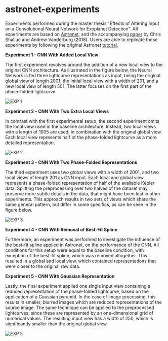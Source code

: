 ﻿# astronet-experiments
Experiments performed during the master thesis "Effects of Altering Input on a Convolutional Neural Network for Exoplanet Detection". All experiments are based on [Astronet](https://github.com/tensorflow/models/tree/master/research/astronet), and the accompanying [paper](http://iopscience.iop.org/article/10.3847/1538-3881/aa9e09/meta) by Chris Shallue and Andrew Vanderburg (2018). Users are able to replicate these experiments by following the original Astronet [tutorial](https://github.com/google-research/exoplanet-ml/blob/master/exoplanet-ml/astronet/README.md).

**Experiment 1 - **CNN With Added Local View****

The first experiment revolves around the addition of a new local view to the original CNN architecture. As illustrated in the figure below, the Neural Network is fed three lightcurve representations as input, being the original global view of length 2001, the initial local view with a width of 201, and a new local view of length 501. The latter focuses on the first part of the phase-folded lightcurve.

![EXP 1](https://i.postimg.cc/fTwR9FsR/newsit.jpg)

**Experiment 2 - ****CNN With Two Extra Local Views******

In contrast with the first experimental setup, the second experiment omits the local view used in the baseline architecture. Instead, two local views with a length of 1005 are used, in combination with the original global view. Each local view represents half of the phase-folded lightcurve as a more detailed representation.

![EXP 2](https://i.postimg.cc/SsrwFgvg/EXP2.png)

**Experiment 3 - ****CNN With Two Phase-Folded Representations******

The third experiment uses two global views with a width of 2001, and two local views of length 201 as CNN input. Each local and global view represents a phase-folded representation of half of the available Kepler data. Splitting the preprocessing over two halves of the dataset may preserve more subtle details in the data, that might have been lost in other experiments. This approach results in two sets of views which share the same general pattern, but differ in some specifics, as can be seen in the figure below.

![EXP 3](https://i.postimg.cc/MGYsvvmT/EXP3.png)

**Experiment 4 - ******CNN With Removal of Best-Fit Spline********

Furthermore, an experiment was performed to investigate the influence of the best-fit spline applied in Astronet, on the performance of the CNN. All conditions for this setup were equal to the baseline condition, with exception of the best-fit spline, which was removed altogether. This resulted in a global and local view, which contained representations that were closer to the original raw data.

**Experiment 5 - ********CNN With Gaussian Representation**********

Lastly, the final experiment applied one single input view containing a reduced representation of the phase-folded lightcurve, based on the application of a Gaussian pyramid. In the case of image processing, this results in smaller, blurred images which are reduced representations of the source image. The same technique can be applied to the preprocessed lightcurves, since these are represented by an one-dimensional grid of numerical values. The resulting input view has a width of 250, which is significantly smaller than the original global view.

![EXP 5](https://i.postimg.cc/XJmD0tgc/pasted-image-0.png)
